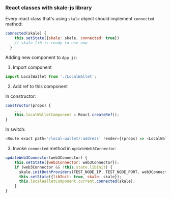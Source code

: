 

### React classes with skale-js library

Every react class that's using `skale` object should implement `connected` method:

```javascript
connected(skale) {
    this.setState({skale: skale, connected: true})
    // skale lib is ready to use now
  }
```

Adding new component to `App.js`:

1) Import component

```javascript
import LocalWallet from './LocalWallet';
```


2) Add ref to this component

In constructor:

```javascript
constructor(props) {
    ...
    this.localWalletComponent = React.createRef();
}
```

In switch:

```javascript
<Route exact path='/local-wallet/:address' render={(props) => <LocalWallet {...props} ref={this.localWalletComponent} />}/>
```

3) Invoke `connected` method in `updateWeb3Connector`:


```javascript
updateWeb3Connector(web3Connector) {
    this.setState({web3Connector: web3Connector});
    if (web3Connector && !this.state.libInit) {
      skale.initBothProviders(TEST_NODE_IP, TEST_NODE_PORT, web3Connector.provider);
      this.setState({libInit: true, skale: skale});
      this.localWalletComponent.current.connected(skale);
    }
}
```
